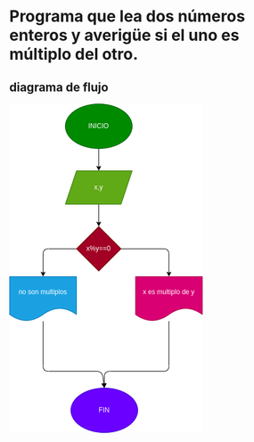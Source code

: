 #  Programa que lea dos números enteros y averigüe si el uno es múltiplo del otro.

## diagrama de flujo


![diagrama de flujo](diagrama.png "diagrama de flujo")